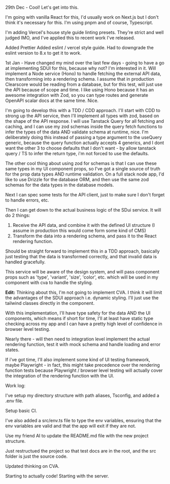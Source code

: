 29th Dec -
Cool! Let's get into this. 

I'm going with vanilla React for this, I'd usually work on Next.js but I don't think it's necessary for this. I'm using pnpm and of course, Typescript.

I'm adding Vercel's house style guide linting presets. They're strict and well judged IMO, and I've applied this to recent work I've released.

Added Prettier
Added eslint / vercel style guide. Had to downgrade the eslint version to 8.x to get it to work. 

1st Jan -
Have changed my mind over the last few days - going to have a go at implementing SDUI for this, because why not? I'm interested in it. Will implement a Node service (Hono) to handle fetching the external API data, then transforming into a rendering schema. I assume that in production Clearscore would be reading from a database, but for this test, will just use the API because of scope and time. I like using Hono because it has an awesome integration with Zod, so you can type routes and generate OpenAPI scalar docs at the same time. Nice.

I'm going to develop this with a TDD / CDD approach. I'll start with CDD to strong up the API service, then I'll implement all types with zod, based on the shape of the API response. I will use Tanstack Query for all fetching and caching, and I can use my zod schemas inside the query fetch functions to infer the types of the data AND validate schema at runtime, nice. I'm deliberately doing this instead of passing a type argument to the useQuery generic, because the query function actually accepts 4 generics, and I dont want the other 3 to choose defaults that I don't want - by allow tanstack query / TS to infer the return type, i'm not forced to use the defaults.

The other cool thing about using zod for schemas is that I can use these same types in my UI component props, so I've got a single source of truth for the prop data types AND runtime validation. On a full stack node app, I'd like to use Drizzle for the database ORM, and then use the same zod schemas for the data types in the database models.

Next I can spec some tests for the API client, just to make sure I don't forget to handle errors, etc.

Then I can get down to the actual business logic of the SDui service. It will do 2 things:
1. Receive the API data, and combine it with the defined UI structure (I assume in production this would come form some kind of CMS)
2. Transform the data into a rendering schema, and pass it to the React rendering function.

Should be straight forward to implement this in a TDD approach, basically just testing that the data is transformed correctly, and that invalid data is handled gracefully.

This service will be aware of the design system, and will pass component props such as 'type', 'variant', 'size', 'color', etc. which will be used in my component with cva to handle the styling.

**Edit:**
Thinking about this, I'm not going to implement CVA. I think it will limit the advantages of the SDUI approach i.e. dynamic styling. I'll just use the tailwind classes directly in the component.

With this implementation, I'll have type safety for the data AND the UI components, which means if short for time, I'll at least have static type checking across my app and I can have a pretty high level of confidence in browser level testing.

Nearly there - will then need to integration level implement the actual rendering function, test it with mock schema and handle loading and error states.

If i've got time, I'll also implement some kind of UI testing framework, maybe Playwright - in fact, this might take precedence over the rendering function tests because Playwright / browser level testing will actually cover the integration of the rendering function with the UI.


Work log:

I've setup my directory structure with path aliases, Tsconfig, and added a .env file.

Setup basic CI.

I've also added a src/env.ts file to type the env variables, ensuring that the env variables are valid and that the app will exit if they are not.

Use my friend AI to update the README.md file with the new project structure.

Just restructued the project so that test docs are in the root, and the src folder is just the source code.

Updated thinking on CVA.

Starting to actually code! Starting with the server. 



